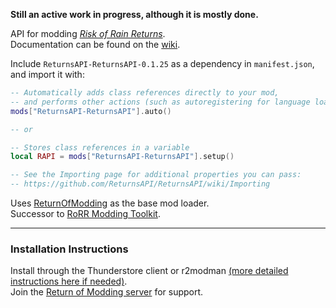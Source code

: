 **Still an active work in progress, although it is mostly done.**

API for modding [*Risk of Rain Returns*](https://store.steampowered.com/app/1337520/Risk_of_Rain_Returns/).  
Documentation can be found on the [wiki](https://github.com/ReturnsAPI/ReturnsAPI/wiki).  

Include `ReturnsAPI-ReturnsAPI-0.1.25` as a dependency in `manifest.json`, and import it with:  
```lua
-- Automatically adds class references directly to your mod,
-- and performs other actions (such as autoregistering for language loading)
mods["ReturnsAPI-ReturnsAPI"].auto()

-- or

-- Stores class references in a variable
local RAPI = mods["ReturnsAPI-ReturnsAPI"].setup()

-- See the Importing page for additional properties you can pass:
-- https://github.com/ReturnsAPI/ReturnsAPI/wiki/Importing
```

Uses [ReturnOfModding](https://thunderstore.io/c/risk-of-rain-returns/p/ReturnOfModding/ReturnOfModding/) as the base mod loader.  
Successor to [RoRR Modding Toolkit](https://thunderstore.io/c/risk-of-rain-returns/p/RoRRModdingToolkit/RoRR_Modding_Toolkit/).  

---

### Installation Instructions
Install through the Thunderstore client or r2modman [(more detailed instructions here if needed)](https://return-of-modding.github.io/ModdingWiki/Playing/Getting-Started/).  
Join the [Return of Modding server](https://discord.gg/VjS57cszMq) for support.  